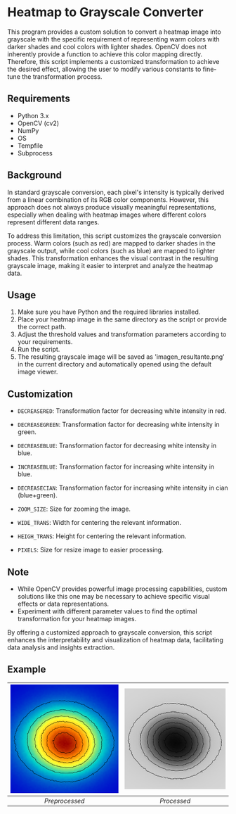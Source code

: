# Heatmap to Grayscale Converter

This program provides a custom solution to convert a heatmap image into grayscale with the specific requirement of representing warm colors with darker shades and cool colors with lighter shades. OpenCV does not inherently provide a function to achieve this color mapping directly. Therefore, this script implements a customized transformation to achieve the desired effect, allowing the user to modify various constants to fine-tune the transformation process.
## Requirements

- Python 3.x
- OpenCV (cv2)
- NumPy
- OS
- Tempfile
- Subprocess


## Background

In standard grayscale conversion, each pixel's intensity is typically derived from a linear combination of its RGB color components. However, this approach does not always produce visually meaningful representations, especially when dealing with heatmap images where different colors represent different data ranges.

To address this limitation, this script customizes the grayscale conversion process. Warm colors (such as red) are mapped to darker shades in the grayscale output, while cool colors (such as blue) are mapped to lighter shades. This transformation enhances the visual contrast in the resulting grayscale image, making it easier to interpret and analyze the heatmap data.

## Usage

1. Make sure you have Python and the required libraries installed.
2. Place your heatmap image in the same directory as the script or provide the correct path.
3. Adjust the threshold values and transformation parameters according to your requirements.
4. Run the script.
5. The resulting grayscale image will be saved as 'imagen_resultante.png' in the current directory and automatically opened using the default image viewer.

## Customization

- `DECREASERED`: Transformation factor for decreasing white intensity in red.
- `DECREASEGREEN`: Transformation factor for decreasing white intensity in green.
- `DECREASEBLUE`: Transformation factor for decreasing white intensity in blue.

- `INCREASEBLUE`: Transformation factor for increasing white intensity in blue.
- `DECREASECIAN`: Transformation factor for increasing white intensity in cian (blue+green).
  
- `ZOOM_SIZE`: Size for zooming the image.
- `WIDE_TRANS`: Width for centering the relevant information.
- `HEIGH_TRANS`: Height for centering the relevant information.
- `PIXELS`: Size for resize image to easier processing.

## Note
  
- While OpenCV provides powerful image processing capabilities, custom solutions like this one may be necessary to achieve specific visual effects or data representations.
- Experiment with different parameter values to find the optimal transformation for your heatmap images.

By offering a customized approach to grayscale conversion, this script enhances the interpretability and visualization of heatmap data, facilitating data analysis and insights extraction.

## Example

![Imagen 1](/imgs/work_img.png) | ![Imagen 2](/imgs/result.png)
:-------------------------:|:-------------------------:
*Preprocessed* | *Processed*


